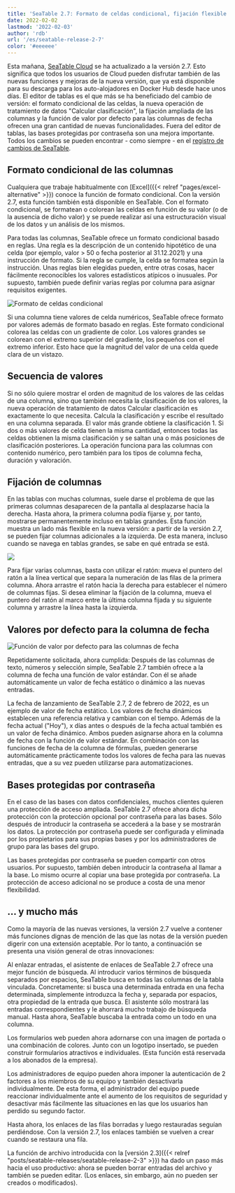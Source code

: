 ```yaml
---
title: 'SeaTable 2.7: Formato de celdas condicional, fijación flexible de columnas y práctico valor por defecto de la fecha - SeaTable'
date: 2022-02-02
lastmod: '2022-02-03'
author: 'rdb'
url: '/es/seatable-release-2-7'
color: '#eeeeee'
---
```


Esta mañana, [SeaTable Cloud](https://cloud.seatable.io) se ha actualizado a la versión 2.7. Esto significa que todos los usuarios de Cloud pueden disfrutar también de las nuevas funciones y mejoras de la nueva versión, que ya está disponible para su descarga para los auto-alojadores en Docker Hub desde hace unos días. El editor de tablas es el que más se ha beneficiado del cambio de versión: el formato condicional de las celdas, la nueva operación de tratamiento de datos "Calcular clasificación", la fijación ampliada de las columnas y la función de valor por defecto para las columnas de fecha ofrecen una gran cantidad de nuevas funcionalidades. Fuera del editor de tablas, las bases protegidas por contraseña son una mejora importante. Todos los cambios se pueden encontrar - como siempre - en el [registro de cambios de SeaTable](https://seatable.io/es/docs/changelog/version-2-7/).

## Formato condicional de las columnas

Cualquiera que trabaje habitualmente con [Excel]({{< relref "pages/excel-alternative" >}}) conoce la función de formato condicional. Con la versión 2.7, esta función también está disponible en SeaTable. Con el formato condicional, se formatean o colorean las celdas en función de su valor (o de la ausencia de dicho valor) y se puede realizar así una estructuración visual de los datos y un análisis de los mismos.

Para todas las columnas, SeaTable ofrece un formato condicional basado en reglas. Una regla es la descripción de un contenido hipotético de una celda (por ejemplo, valor > 50 o fecha posterior al 31.12.2021) y una instrucción de formato. Si la regla se cumple, la celda se formatea según la instrucción. Unas reglas bien elegidas pueden, entre otras cosas, hacer fácilmente reconocibles los valores estadísticos atípicos o inusuales. Por supuesto, también puede definir varias reglas por columna para asignar requisitos exigentes.

![Formato de celdas condicional](https://seatable.io/wp-content/uploads/2022/02/Conditional_cell_formatting2.png)

Si una columna tiene valores de celda numéricos, SeaTable ofrece formato por valores además de formato basado en reglas. Este formato condicional colorea las celdas con un gradiente de color. Los valores grandes se colorean con el extremo superior del gradiente, los pequeños con el extremo inferior. Esto hace que la magnitud del valor de una celda quede clara de un vistazo.

## Secuencia de valores

Si no sólo quiere mostrar el orden de magnitud de los valores de las celdas de una columna, sino que también necesita la clasificación de los valores, la nueva operación de tratamiento de datos Calcular clasificación es exactamente lo que necesita. Calcula la clasificación y escribe el resultado en una columna separada. El valor más grande obtiene la clasificación 1. Si dos o más valores de celda tienen la misma cantidad, entonces todas las celdas obtienen la misma clasificación y se saltan una o más posiciones de clasificación posteriores. La operación funciona para las columnas con contenido numérico, pero también para los tipos de columna fecha, duración y valoración.

## Fijación de columnas

En las tablas con muchas columnas, suele darse el problema de que las primeras columnas desaparecen de la pantalla al desplazarse hacia la derecha. Hasta ahora, la primera columna podía fijarse y, por tanto, mostrarse permanentemente incluso en tablas grandes. Esta función muestra un lado más flexible en la nueva versión: a partir de la versión 2.7, se pueden fijar columnas adicionales a la izquierda. De esta manera, incluso cuando se navega en tablas grandes, se sabe en qué entrada se está.

![](https://seatable.io/wp-content/uploads/2022/02/Freeze-columns.png)

Para fijar varias columnas, basta con utilizar el ratón: mueva el puntero del ratón a la línea vertical que separa la numeración de las filas de la primera columna. Ahora arrastre el ratón hacia la derecha para establecer el número de columnas fijas. Si desea eliminar la fijación de la columna, mueva el puntero del ratón al marco entre la última columna fijada y su siguiente columna y arrastre la línea hasta la izquierda.

## Valores por defecto para la columna de fecha

![Función de valor por defecto para las columnas de fecha](https://seatable.io/wp-content/uploads/2022/02/Default_value_date_column.png)

Repetidamente solicitada, ahora cumplida: Después de las columnas de texto, números y selección simple, SeaTable 2.7 también ofrece a la columna de fecha una función de valor estándar. Con él se añade automáticamente un valor de fecha estático o dinámico a las nuevas entradas.

La fecha de lanzamiento de SeaTable 2.7, 2 de febrero de 2022, es un ejemplo de valor de fecha estático. Los valores de fecha dinámicos establecen una referencia relativa y cambian con el tiempo. Además de la fecha actual ("Hoy"), x días antes o después de la fecha actual también es un valor de fecha dinámico. Ambos pueden asignarse ahora en la columna de fecha con la función de valor estándar. En combinación con las funciones de fecha de la columna de fórmulas, pueden generarse automáticamente prácticamente todos los valores de fecha para las nuevas entradas, que a su vez pueden utilizarse para automatizaciones.

## Bases protegidas por contraseña

En el caso de las bases con datos confidenciales, muchos clientes quieren una protección de acceso ampliada. SeaTable 2.7 ofrece ahora dicha protección con la protección opcional por contraseña para las bases. Sólo después de introducir la contraseña se accederá a la base y se mostrarán los datos. La protección por contraseña puede ser configurada y eliminada por los propietarios para sus propias bases y por los administradores de grupo para las bases del grupo.

Las bases protegidas por contraseña se pueden compartir con otros usuarios. Por supuesto, también deben introducir la contraseña al llamar a la base. Lo mismo ocurre al copiar una base protegida por contraseña. La protección de acceso adicional no se produce a costa de una menor flexibilidad.

## ... y mucho más

Como la mayoría de las nuevas versiones, la versión 2.7 vuelve a contener más funciones dignas de mención de las que las notas de la versión pueden digerir con una extensión aceptable. Por lo tanto, a continuación se presenta una visión general de otras innovaciones:

Al enlazar entradas, el asistente de enlaces de SeaTable 2.7 ofrece una mejor función de búsqueda. Al introducir varios términos de búsqueda separados por espacios, SeaTable busca en todas las columnas de la tabla vinculada. Concretamente: si busca una determinada entrada en una fecha determinada, simplemente introduzca la fecha y, separada por espacios, otra propiedad de la entrada que busca. El asistente sólo mostrará las entradas correspondientes y le ahorrará mucho trabajo de búsqueda manual. Hasta ahora, SeaTable buscaba la entrada como un todo en una columna.

Los formularios web pueden ahora adornarse con una imagen de portada o una combinación de colores. Junto con un logotipo insertado, se pueden construir formularios atractivos e individuales. (Esta función está reservada a los abonados de la empresa).

Los administradores de equipo pueden ahora imponer la autenticación de 2 factores a los miembros de su equipo y también desactivarla individualmente. De esta forma, el administrador del equipo puede reaccionar individualmente ante el aumento de los requisitos de seguridad y desactivar más fácilmente las situaciones en las que los usuarios han perdido su segundo factor.

Hasta ahora, los enlaces de las filas borradas y luego restauradas seguían perdiéndose. Con la versión 2.7, los enlaces también se vuelven a crear cuando se restaura una fila.

La función de archivo introducida con la [versión 2.3]({{< relref "posts/seatable-releases/seatable-release-2-3" >}}) ha dado un paso más hacia el uso productivo: ahora se pueden borrar entradas del archivo y también se pueden editar. (Los enlaces, sin embargo, aún no pueden ser creados o modificados).
